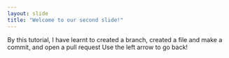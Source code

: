 ```yaml
---
layout: slide
title: "Welcome to our second slide!"
---
```

By this tutorial, I have learnt to created a branch, created a file and make a commit, and open a pull request
Use the left arrow to go back!
